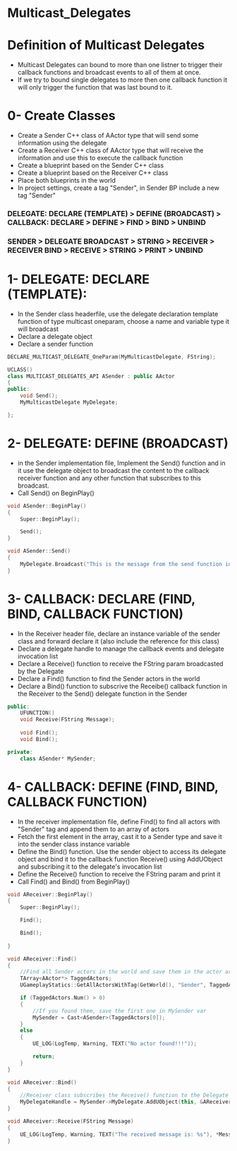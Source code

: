 # Multicast_Delegates

# Definition of Multicast Delegates
  - Multicast Delegates can bound to more than one listner to trigger their callback functions and broadcast events to all of them at once.
  - If we try to bound single delegates to more then one callback function it will only trigger the function that was last bound to it. 

# 0- Create Classes
  - Create a Sender C++ class of AActor type that will send some information using the delegate
  - Create a Receiver C++ class of AActor type that will receive the information and use this to execute the callback function
  - Create a blueprint based on the Sender C++ class
  - Create a blueprint based on the Receiver C++ class
  - Place both blueprints in the world
  - In project settings, create a tag "Sender", in Sender BP include a new tag "Sender"

  ### DELEGATE: DECLARE (TEMPLATE) > DEFINE (BROADCAST) > CALLBACK: DECLARE > DEFINE > FIND > BIND > UNBIND
  
  ### SENDER > DELEGATE BROADCAST > STRING > RECEIVER > RECEIVER BIND > RECEIVE > STRING > PRINT > UNBIND

# 1- DELEGATE: DECLARE (TEMPLATE): 
  - In the Sender class headerfile, use the delegate declaration template function of type multicast oneparam, choose a name and variable type it will broadcast
  - Declare a delegate object
  - Declare a sender function

```cpp
DECLARE_MULTICAST_DELEGATE_OneParam(MyMulticastDelegate, FString); 

UCLASS()
class MULTICAST_DELEGATES_API ASender : public AActor
{	
public:	
	void Send();
	MyMulticastDelegate MyDelegate;

};
``` 

# 2- DELEGATE: DEFINE (BROADCAST)
  - in the Sender implementation file, Implement the Send() function and in it use the delegate object to broadcast the content to the callback receiver function and any other function that subscribes to this broadcast.
  - Call Send() on BeginPlay()

```cpp
void ASender::BeginPlay()
{
	Super::BeginPlay();

	Send();
}

void ASender::Send()
{
	MyDelegate.Broadcast("This is the message from the send function in the Delegate");
}
```

# 3- CALLBACK: DECLARE (FIND, BIND, CALLBACK FUNCTION)
  - In the Receiver header file, declare an instance variable of the sender class and forward declare it (also include the reference for this class)
  - Declare a delegate handle to manage the callback events and delegate invocation list
  - Declare a Receive() function to receive the FString param broadcasted by the Delegate
  - Declare a Find() function to find the Sender actors in the world
  - Declare a Bind() function to subscrive the Receibe() callback function in the Receiver to the Send() delegate function in the Sender

```cpp
public:	
	UFUNCTION()
	void Receive(FString Message);
	
	void Find();	
	void Bind();

private:
	class ASender* MySender;
```

# 4- CALLBACK: DEFINE (FIND, BIND, CALLBACK FUNCTION)
  - In the receiver implementation file, define Find() to find all actors with "Sender" tag and append them to an array of actors
  - Fetch the first element in the array, cast it to a Sender type and save it into the sender class instance variable
  - Define the Bind() function. Use the sender object to access its delegate object and bind it to the callback function Receive() using AddUObject and subscribing it to the delegate's invocation list
  - Define the Receive() function to receive the FString param and print it  
  - Call Find() and Bind() from BeginPlay()

```cpp
void AReceiver::BeginPlay()
{
	Super::BeginPlay();

	Find();

	Bind();
	
}

void AReceiver::Find()
{
	//Find all Sender actors in the world and save them in the actor array
	TArray<AActor*> TaggedActors;
	UGameplayStatics::GetAllActorsWithTag(GetWorld(), "Sender", TaggedActors);

	if (TaggedActors.Num() > 0)
	{
		//If you found them, save the first one in MySender var
		MySender = Cast<ASender>(TaggedActors[0]);
	}
	else
	{
		UE_LOG(LogTemp, Warning, TEXT("No actor found!!!"));

		return;
	}
}

void AReceiver::Bind()
{
	//Receiver class subscribes the Receive() function to the Delegate function in the Sender class
	MyDelegateHandle = MySender->MyDelegate.AddUObject(this, &AReceiver::Receive);
}

void AReceiver::Receive(FString Message)
{
	UE_LOG(LogTemp, Warning, TEXT("The received message is: %s"), *Message);
}
```








































